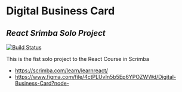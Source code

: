 # Digital Business Card 
## _React Srimba Solo Project_


[![Build Status](https://travis-ci.org/joemccann/dillinger.svg?branch=master)](https://travis-ci.org/joemccann/dillinger)

This is the fist solo project to the React Course in Scrimba 

- https://scrimba.com/learn/learnreact/
- https://www.figma.com/file/4ctPLUvIn5b5Ep6YPOZWWd/Digital-Business-Card?node-
